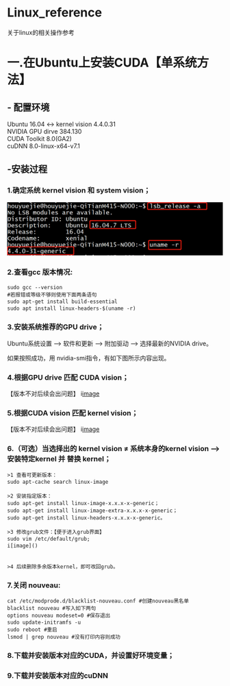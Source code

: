 # Linux_reference
关于linux的相关操作参考

# 一.在Ubuntu上安装CUDA【单系统方法】

## - 配置环境  
Ubuntu 16.04 <-> kernel vision 4.4.0.31  
NVIDIA GPU dirve 384.130  
CUDA Toolkit 8.0(GA2)  
cuDNN 8.0-linux-x64-v7.1  
  
##  -安装过程  
### 1.确定系统 kernel vision 和 system vision；  
![image](https://github.com/HouYueJie/Linux_reference/blob/master/CUDA_IMG/1.png)    

### 2.查看gcc 版本情况:  
    sudo gcc --version
    #若报错或等级不够则使用下面两条语句 
    sudo apt-get install build-essential 
    sudo apt install linux-headers-$(uname -r)  

### 3.安装系统推荐的GPU drive；  
  Ubuntu系统设置 --> 软件和更新 --> 附加驱动 --> 选择最新的NVIDIA drive。  
  
  如果按照成功，用 nvidia-smi指令，有如下图所示内容出现。

  
### 4.根据GPU drive 匹配 CUDA vision；  
【版本不对后续会出问题】
i[image]()  

### 5.根据CUDA vision 匹配 kernel vision；  
【版本不对后续会出问题】
i[image]()  

  
### 6.（可选）当选择出的 kernel vision ≠ 系统本身的kernel vision  --> 安装特定kernel 并 替换 kernel；  
    >1 查看可更新版本：
    sudo apt-cache search linux-image
    
    >2 安装指定版本：  
    sudo apt-get install linux-image-x.x.x-x-generic；  
    sudo apt-get install linux-image-extra-x.x.x-x-generic；   
    sudo apt-get install linux-headers-x.x.x-x-generic。  
    
    >3 修改grub文件：【便于进入grub界面】  
    sudo vim /etc/default/grub;  
    i[image]()  
      
      
    >4 后续删除多余版本kernel，即可改回grub。

### 7.关闭 nouveau:
    cat /etc/modprode.d/blacklist-nouveau.conf #创建nouveau黑名单
    blacklist nouveau #写入如下两句 
    options nouveau modeset=0 #保存退出
    sudo update-initramfs -u
    sudo reboot #重启
    lsmod | grep nouveau #没有打印内容则成功
    
### 8.下载并安装版本对应的CUDA，并设置好环境变量；  
  
### 9.下载并安装版本对应的cuDNN



